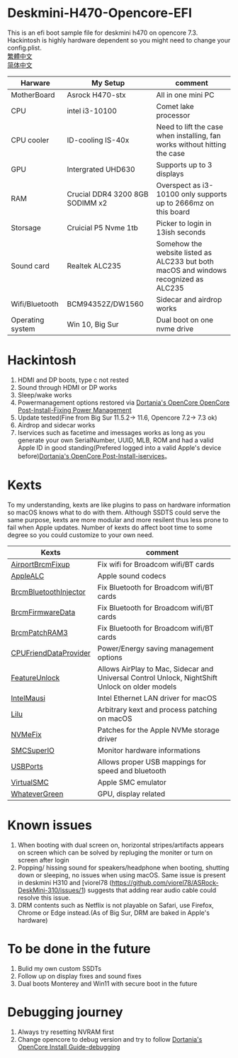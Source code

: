 # Deskmini-H470-Opencore-EFI
This is an efi boot sample file for deskmini h470 on opencore 7.3.  
Hackintosh is highly hardware dependent so you might need to change your config.plist.  
[繁體中文](README_ZH-TW.md)  
[简体中文](README_zh-CN.md)

| Harware  |   My Setup |  comment |
|----------|-------------|------|
| MotherBoard |  Asrock H470-stx | All in one mini PC |
| CPU |    intel i3-10100   |   Comet lake processor |
| CPU cooler| ID-cooling IS-40x | Need to lift the case when installing, fan works without hitting the case|
| GPU | Intergrated UHD630 | Supports up to 3 displays |
| RAM |  Crucial DDR4 3200 8GB SODIMM x2 | Overspect as i3-10100 only supports up to 2666mz on this board |
| Storsage |    Cruicial P5 Nvme 1tb | Picker to login in 13ish seconds |
| Sound card | Realtek ALC235 | Somehow the website listed as ALC233 but both macOS and windows recognized as ALC235 | 
| Wifi/Bluetooth | BCM94352Z/DW1560 | Sidecar and airdrop works |
| Operating system | Win 10, Big Sur | Dual boot on one nvme drive |

# Hackintosh
1. HDMI and DP boots, type c not rested
2. Sound through HDMI or DP works
3. Sleep/wake works
4. Powermanagement options restored via [Dortania's OpenCore OpenCore Post-Install-Fixing Power Management](https://dortania.github.io/OpenCore-Post-Install/universal/pm.html)
5. Update tested(Fine from Big Sur 11.5.2-> 11.6, Opencore 7.2-> 7.3 ok)
6. Airdrop and sidecar works
7. Iservices such as facetime and imessages works as long as you generate your own SerialNumber, UUID, MLB, ROM and had a valid Apple ID in good standing(Prefered logged into a valid Apple's device before)[Dortania's OpenCore Post-Install-iservices](https://dortania.github.io/OpenCore-Post-Install/universal/iservices.html)。

# Kexts
To my understanding, kexts are like plugins to pass on hardware information so macOS knows what to do with them. Although SSDTS could serve the same purpose, kexts are more modular and more resilent thus less prone to fail when Apple updates. Number of kexts do affect boot time to some degree so you could customize to your own need.

| Kexts |      comment |
|----------|-------------|
| [AirportBrcmFixup](https://github.com/acidanthera/AirportBrcmFixup) | Fix wifi for Broadcom wifi/BT cards | 
| [AppleALC](https://github.com/acidanthera/AppleALC) | Apple sound codecs |   
| [BrcmBluetoothInjector](https://github.com/acidanthera/BrcmPatchRAM) | Fix Bluetooth for Broadcom wifi/BT cards | 
| [BrcmFirmwareData](https://github.com/acidanthera/BrcmPatchRAM) | Fix Bluetooth for Broadcom wifi/BT cards |
| [BrcmPatchRAM3](https://github.com/acidanthera/BrcmPatchRAM) |  Fix Bluetooth for Broadcom wifi/BT cards | 
| [CPUFriendDataProvider](https://github.com/stevezhengshiqi/one-key-cpufriend) | Power/Energy saving management options |
| [FeatureUnlock](https://github.com/acidanthera/FeatureUnlock) | Allows AirPlay to Mac, Sidecar and Universal Control Unlock, NightShift Unlock on older models | 
| [IntelMausi](https://github.com/acidanthera/IntelMausi) | Intel Ethernet LAN driver for macOS |
| [Lilu](https://github.com/acidanthera/Lilu) | Arbitrary kext and process patching on macOS |
| [NVMeFix](https://github.com/acidanthera/NVMeFix) |  Patches for the Apple NVMe storage driver | 
| [SMCSuperIO](https://github.com/acidanthera/VirtualSMC) |  Monitor hardware informations |
| [USBPorts](https://dortania.github.io/OpenCore-Post-Install/usb/) | Allows proper USB mappings for speed and bluetooth | 
| [VirtualSMC](https://github.com/acidanthera/VirtualSMC) | Apple SMC emulator |
| [WhateverGreen](https://github.com/acidanthera/WhateverGreen) | GPU, display related | 

# Known issues
1. When booting with dual screen on, horizontal stripes/artifacts appears on screen which can be solved by repluging the moniter or turn on screen after login
2. Popping/ hissing sound for speakers/headphone when booting, shutting down or sleeping, no issues when using macOS. Same issue is present in deskmini H310 and [viorel78 (https://github.com/viorel78/ASRock-DeskMini-310/issues/1) suggests that adding rear audio cable could resolve this issue.
3. DRM contents such as Netflix is not playable on Safari, use Firefox, Chrome or Edge instead.(As of Big Sur, DRM are baked in Apple's hardware)

# To be done in the future
1. Bulid my own custom SSDTs
2. Follow up on display fixes and sound fixes
3. Dual boots Monterey and Win11 with secure boot in the future

# Debugging journey
1. Always try resetting NVRAM first
2. Change opencore to debug version and try to follow [Dortania's OpenCore Install Guide-debugging](https://dortania.github.io/OpenCore-Install-Guide/troubleshooting/debug.html)
